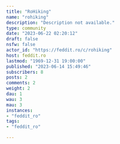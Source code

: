 ```yaml
---
title: "RoHiking" 
name: "rohiking"
description: "Description not available."
type: community
date: "2023-06-22 02:20:12"
draft: false
nsfw: false
actor_id: "https://feddit.ro/c/rohiking"
host: feddit.ro
lastmod: "1969-12-31 19:00:00"
published: "2023-06-14 15:49:46"
subscribers: 8
posts: 2
comments: 2
weight: 2
dau: 1
wau: 3
mau: 3
instances:
- "feddit_ro"
tags: 
- "feddit_ro"

---
```

